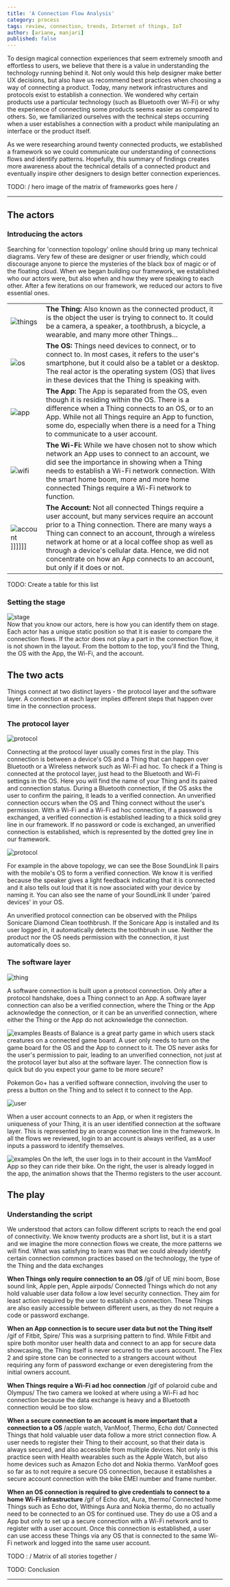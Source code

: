 ```yaml
---
title: 'A Connection Flow Analysis'
category: process
tags: review, connection, trends, Internet of things, IoT
author: [ariane, manjari]
published: false
---
```


To design magical connection experiences that seem extremely smooth and effortless to users, we believe that there is a value in understanding the technology running behind it. Not only would this help designer make better UX decisions, but also have us recommend best practices when choosing a way of connecting a product. Today, many network infrastructures and protocols exist to establish a connection. We wondered why certain products use a particular technology (such as Bluetooth over Wi-Fi) or why the experience of connecting some products seems easier as compared to others. So, we familiarized ourselves with the technical steps occurring when a user establishes a connection with a product while manipulating an interface or the product itself.

As we were researching around twenty connected products, we established a framework so we could communicate our understanding of connections flows and identify patterns. Hopefully, this summary of findings creates more awareness about the technical details of a connected product and eventually inspire other designers to design better connection experiences.

TODO: / hero image of the matrix of frameworks goes here /

---

## The actors
### Introducing the actors
Searching for 'connection topology' online should bring up many technical diagrams. Very few of these are designer or user friendly, which could discourage anyone to pierce the mysteries of the black box of magic or of the floating cloud. When we began building our framework, we established who our actors were, but also when and how they were speaking to each other. After a few iterations on our framework, we reduced our actors to five essential ones.

| | |
|-|-|
|![things](02-02-connection-flows/ic_things.gif) | **The Thing:** Also known as the connected product, it is the object the user is trying to connect to. It could be a camera, a speaker, a toothbrush, a bicycle, a wearable, and many more other Things…
|![os](02-02-connection-flows/ic_os.png)| **The OS:** Things need devices to connect, or to connect to. In most cases, it refers to the user's smartphone, but it could also be a tablet or a desktop. The real actor is the operating system (OS) that lives in these devices that the Thing is speaking with. |
|![app](02-02-connection-flows/ic_app.png) | **The App:** The App is separated from the OS, even though it is residing within the OS. There is a difference when a Thing connects to an OS, or to an App. While not all Things require an App to function, some do, especially when there is a need for a Thing to communicate to a user account. |
|![wifi](02-02-connection-flows/ic_wifi.png) | **The Wi-Fi:** While we have chosen not to show which network an App uses to connect to an account, we did see the importance in showing when a Thing needs to establish a Wi-Fi network connection. With the smart home boom, more and more home connected Things require a Wi-Fi network to function. |
|![account](02-02-connection-flows/ic_account.png)]]]]]]| **The Account:** Not all connected Things require a user account, but many services require an account prior to a Thing connection. There are many ways a Thing can connect to an account, through a wireless network at home or at a local coffee shop as well as through a device's cellular data. Hence, we did not concentrate on how an App connects to an account, but only if it does or not. |

TODO: Create a table for this list

### Setting the stage
![stage](02-02-connection-flows/stage.gif)  
Now that you know our actors, here is how you can identify them on stage. Each actor has a unique static position so that it is easier to compare the connection flows. If the actor does not play a part in the connection flow, it is not shown in the layout. From the bottom to the top, you'll find the Thing, the OS with the App, the Wi-Fi, and the account.


## The two acts
Things connect at two distinct layers - the protocol layer and the software layer. A connection at each layer implies different steps that happen over time in the connection process.

### The protocol layer
![protocol](02-02-connection-flows/key_protocol.png)  

Connecting at the protocol layer usually comes first in the play. This connection is between a device's OS and a Thing that can happen over Bluetooth or a Wireless network such as Wi-Fi ad hoc. To check if a Thing is connected at the protocol layer, just head to the Bluetooth and Wi-Fi settings in the OS. Here you will find the name of your Thing and its paired and connection status. During a Bluetooth connection, if the OS asks the user to confirm the pairing, it leads to a verified connection. An unverified connection occurs when the OS and Thing connect without the user's permission. With a Wi-Fi and a Wi-Fi ad hoc connection, if a password is exchanged, a verified connection is established leading to a thick solid grey line in our framework. If no password or code is exchanged, an unverified connection is established, which is represented by the dotted grey line in our framework.

![protocol](02-02-connection-flows/protocol.gif)  

For example in the above topology, we can see the Bose SoundLink II pairs with the mobile's OS to form a verified connection. We know it is verified because the speaker gives a light feedback indicating that it is connected and it also tells out loud that it is now associated with your device by naming it. You can also see the name of your SoundLink II under 'paired devices' in your OS.

An unverified protocol connection can be observed with the Philips Sonicare Diamond Clean toothbrush. If the Sonicare App is installed and its user logged in, it automatically detects the toothbrush in use. Neither the product nor the OS needs permission with the connection, it just automatically does so.


### The software layer
![thing](02-02-connection-flows/key_thing.png)

A software connection is built upon a protocol connection. Only after a protocol handshake, does a Thing connect to an App. A software layer connection can also be a verified connection, where the Thing or the App acknowledge the connection, or it can be an unverified connection, where either the Thing or the App do not acknowledge the connection.

![examples](02-02-connection-flows/thing.gif)
Beasts of Balance is a great party game in which users stack creatures on a connected game board. A user only needs to turn on the game board for the OS and the App to connect to it. The OS never asks for the user's permission to pair, leading to an unverified connection, not just at the protocol layer but also at the software layer. The connection flow is quick but do you expect your game to be more secure?

Pokemon Go+ has a verified software connection, involving the user to press a button on the Thing and to select it to connect to the App.  

![user](02-02-connection-flows/key_user.png)

When a user account connects to an App, or when it registers the uniqueness of your Thing, it is an user identified connection at the software layer. This is represented by an orange connection line in the framework. In all the flows we reviewed, login to an account is always verified, as a user inputs a password to identify themselves.


![examples](02-02-connection-flows/user.gif)
On the left, the user logs in to their account in the VamMoof App so they can ride their bike. On the right, the user is already logged in the app, the animation shows that the Thermo registers to the user account.


## The play

### Understanding the script

We understood that actors can follow different scripts to reach the end goal of connectivity. We know twenty products are a short list, but it is a start and
we imagine the more connection flows we create, the more patterns we will find. What was satisfying to learn was that we could already
identify certain connection common practices based on the technology, the type of the Thing and the data exchanges

**When Things only require connection to an OS**
/gif of UE mini boom, Bose sound link, Apple pen, Apple airpods/
Connected Things which do not any hold valuable user data follow a low level security connection. They aim for least action required by the user to establish a connection. These Things are also easily accessible between different users, as they do not require a code or password exchange.

**When an App connection is to secure user data but not the Thing itself**
/gif of Fitbit, Spire/
This was a surprising pattern to find. While Fitbit and spire both monitor user health data and connect to an app for secure data showcasing, the Thing itself is never secured to the users account. The Flex 2 and spire stone can be connected to a strangers account without requiring any form of password exchange or even deregistering from the initial owners account.  

**When Things require a Wi-Fi ad hoc connection**
/gif of polaroid cube and Olympus/
The two camera we looked at where using a Wi-Fi ad hoc connection because the data exchange is heavy and a Bluetooth connection would be too slow.

**When a secure connection to an account is more important that a connection to a OS**
/apple watch, VanMoof, Thermo, Echo dot/
Connected Things that hold valuable user data follow a more strict connection flow. A user needs to register their Thing to their account, so that their data is always secured, and also accessible from multiple devices. Not only is this practice seen with Health wearables such as the Apple Watch, but also home devices such as Amazon Echo dot and Nokia thermo. VanMoof goes so far as to not require a secure OS connection, because it establishes a secure account connection with the bike EMEI number and frame number.  

**When an OS connection is required to give credentials to connect to a home Wi-Fi infrastructure**
/gif of Echo dot, Aura, thermo/
Connected home Things such as Echo dot, Withings Aura and Nokia thermo, do no actually need to be connected to an OS for continued use. They do use a OS and a App but only to set up a secure connection with a Wi-Fi network and to register with a user account. Once this connection is established, a user can use access these Things via any OS that is connected to the same Wi-Fi network and logged into the same user account.



TODO : / Matrix of all stories together /



TODO: Conclusion


---
